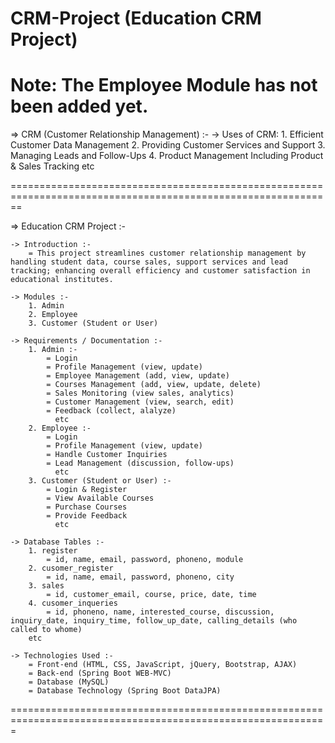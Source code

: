 # CRM-Project (Education CRM Project)

# Note: The Employee Module has not been added yet. 

=> CRM (Customer Relationship Management) :-
	-> Uses of CRM:
		1. Efficient Customer Data Management
		2. Providing Customer Services and Support
		3. Managing Leads and Follow-Ups
		4. Product Management Including Product & Sales Tracking
		   etc
		   
==============================================================================================================

=> Education CRM Project :-
	
	-> Introduction :-
		= This project streamlines customer relationship management by handling student data, course sales, support services and lead tracking; enhancing overall efficiency and customer satisfaction in educational institutes.
		
	-> Modules :-
		1. Admin
		2. Employee
		3. Customer (Student or User)
		
	-> Requirements / Documentation :-
		1. Admin :-
			= Login
			= Profile Management (view, update)
			= Employee Management (add, view, update)
			= Courses Management (add, view, update, delete)
			= Sales Monitoring (view sales, analytics)
			= Customer Management (view, search, edit)
			= Feedback (collect, alalyze)
			  etc
		2. Employee :-
			= Login
			= Profile Management (view, update)
			= Handle Customer Inquiries
			= Lead Management (discussion, follow-ups)
			  etc
		3. Customer (Student or User) :-
			= Login & Register
			= View Available Courses
			= Purchase Courses
			= Provide Feedback
			  etc
			  
	-> Database Tables :-
		1. register
			= id, name, email, password, phoneno, module
		2. cusomer_register
			= id, name, email, password, phoneno, city
		3. sales
			= id, customer_email, course, price, date, time
		4. cusomer_inqueries
			= id, phoneno, name, interested_course, discussion, inquiry_date, inquiry_time, follow_up_date, calling_details (who called to whome)
		etc
		
	-> Technologies Used :-
		= Front-end (HTML, CSS, JavaScript, jQuery, Bootstrap, AJAX)
		= Back-end (Spring Boot WEB-MVC)
		= Database (MySQL)
		= Database Technology (Spring Boot DataJPA)

=============================================================================================================
